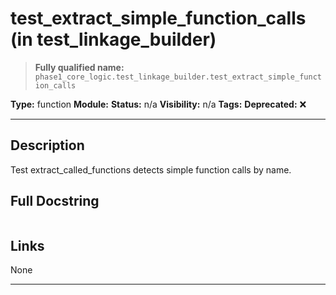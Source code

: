 # test_extract_simple_function_calls (in test_linkage_builder)
> **Fully qualified name:** `phase1_core_logic.test_linkage_builder.test_extract_simple_function_calls`

**Type:** function
**Module:** 
**Status:** n/a
**Visibility:** n/a
**Tags:** 
**Deprecated:** ❌

---

## Description
Test extract_called_functions detects simple function calls by name.

## Full Docstring
```

```

## Links
None

---
